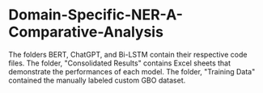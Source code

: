 ﻿# Domain-Specific-NER-A-Comparative-Analysis
 The folders BERT, ChatGPT, and Bi-LSTM contain their respective code files.
 The folder, "Consolidated Results" contains Excel sheets that demonstrate the performances of each model.
 The folder, "Training Data" contained the manually labeled custom GBO dataset.
